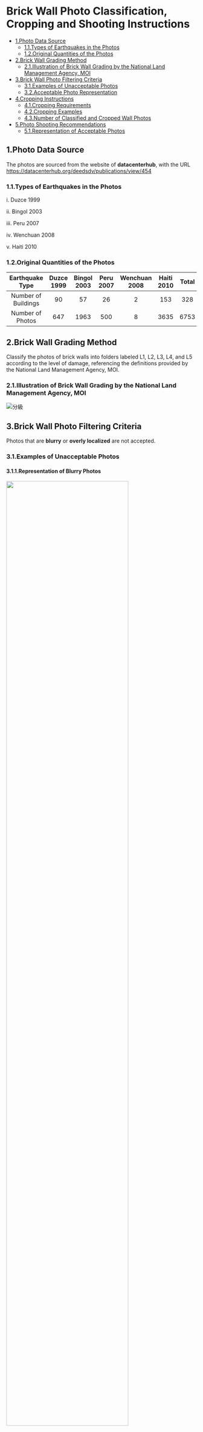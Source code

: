 # Brick Wall Photo Classification, Cropping and Shooting Instructions
- [1.Photo Data Source](#1.Photo-Data-Source)
    - [1.1.Types of Earthquakes in the Photos](#1.1.Types-of-Earthquakes-in-the-Photos)
    - [1.2.Original Quantities of the Photos](#1.2.Original-Quantities-of-the-Photos)
- [2.Brick Wall Grading Method](#2.Brick-Wall-Grading-Method)
    - [2.1.Illustration of Brick Wall Grading by the National Land Management Agency, MOI](#2.1.Illustration-of-Brick-Wall-Grading-by-the-National-Land-Management-Agency,-MOI)
- [3.Brick Wall Photo Filtering Criteria](#3.Brick-Wall-Photo-Filtering-Criteria)
    - [3.1.Examples of Unacceptable Photos](#3.1.Examples-of-Unacceptable-Photos)
    - [3.2.Acceptable Photo Representation](#3.2.Acceptable-Photo-Representation)
- [4.Cropping Instructions](#4.Cropping-Instructions)
    - [4.1.Cropping Requirements](#4.1.Cropping-Requirements)
    - [4.2.Cropping Examples](#4.2.Cropping-Examples)
    - [4.3.Number of Classified and Cropped Wall Photos](#4.3.Number-of-Classified-and-Cropped-Wall-Photos)
- [5.Photo Shooting Recommendations](#5.Photo-Shooting-Recommendations)
    - [5.1.Representation of Acceptable Photos](#5.1.Representation-of-Acceptable-Photos)

## 1.Photo Data Source

The photos are sourced from the website of **datacenterhub**, with the URL https://datacenterhub.org/deedsdv/publications/view/454

### 1.1.Types of Earthquakes in the Photos
i. Duzce 1999

ii. Bingol 2003

iii. Peru 2007

iv. Wenchuan 2008

v. Haiti 2010


### 1.2.Original Quantities of the Photos

| Earthquake Type | Duzce 1999 | Bingol 2003 | Peru 2007 |Wenchuan 2008| Haiti 2010 |Total|
|  :----:  |    :---:   |    :---:    |   :---:   |    :---:   |    :---:    |:---:|
| Number of Buildings |  90        |    57       |    26     |      2      |     153      |328|
| Number of Photos|  647       |    1963     |    500    |      8      |     3635     |6753|

## 2.Brick Wall Grading Method
Classify the photos of brick walls into folders labeled L1, L2, L3, L4, and L5 according to the level of damage, referencing the definitions provided by the National Land Management Agency, MOI.

### 2.1.Illustration of Brick Wall Grading by the National Land Management Agency, MOI

![分級](./構件震損等級判定/磚牆_eng.jpg "圖二")

## 3.Brick Wall Photo Filtering Criteria
Photos that are **blurry** or **overly localized** are not accepted.

### 3.1.Examples of Unacceptable Photos
#### 3.1.1.Representation of Blurry Photos

<img src="./磚牆示意照/D051_20-_20(6).jpg" width="80%" />

#### 3.1.2.Representation of Overly Localized Photos

<img src="./磚牆示意照/AI170135.jpg" width="80%" />

#### 3.1.3.Representation of Bad angle photo

<img src="./磚牆示意照/B031-B032_20-_20(59).jpg" width="80%" />

#### 3.1.4.Walls with large windows are not included in training
Walls with large windows are non-structural walls
<img src="./磚牆示意照/A014_20-_20(4).jpg" width="80%" />


The above photos are not use for training.


### 3.2.Acceptable Photo Representation


#### 3.2.1.Four-sided Confined Wall Without Windows

<img src="./磚牆示意照/B015-B016_20-_20(15).jpg" width="80%" />

<img src="./磚牆示意照/B002_20-_20(3).jpg" width="80%" />

<img src="./磚牆示意照/SP147W_IMG_0209-1.jpg" width="80%" />

<img src="./磚牆示意照/SP147W_IMG_0318.jpg" width="80%" />

#### 3.2.2.Four-sided Confined Wall With Windows

<img src="./磚牆示意照/P6240022--1.jpg" width="80%" />

#### 3.2.3.Three-sided Confined Wall 
<img src="./磚牆示意照/IMG_0327.jpg" width="80%" />

<img src="./磚牆示意照/Bingol_205-12_20to_205-15_20040.jpg" width="80%" />

## 4.Cropping Instructions

First, identify the exact location of the wall in the photo. Then, crop the photo so that the wall is centered and does not include any other clutter. Ensure to retain the boundaries of the wall, including columns and beams.

### 4.1.Cropping Requirements

i.  Ensure that the entire wall is **centered** in the photo.

ii. When taking the photo, maintain a certain distance from the wall to include as much of the wall's boundaries, including columns and beams, as possible.

iii. Aim to have the wall occupy more than **50%** of the entire picture.

iv. Try to avoid including other clutter in the photo.

### 4.2.Cropping Examples

#### 4.2.1.When encountering situations where the wall does not occupy a significant portion of the frame or is not centered.
<img src="./裁切示意/pic1_eng.jpg" width="100%" />

Let the wall occupy more than **50%** of the entire picture.

#### 4.2.2.When encountering a situation with a lot of clutter in the frame.

<img src="./裁切示意/pic3_eng.jpg" width="100%" />

<img src="./裁切示意/pic2_eng.jpg" width="100%" />


Center the wall in the photo and remove any unnecessary clutter.

#### 4.2.3.When encountering multiple walls in the frame.

<img src="./裁切示意/pic4_eng.jpg" width="100%" />

Divide the walls according to **floors**.

### 4.3.Number of Classified and Cropped Wall Photos
|Damage Grade |Brick Wall Photo Count|
|---|---|
|L1|150|
|L2|305|
|L3|250|
|L4|95|
|L5|125|
|Total|925|

### 5.Photo Shooting Recommendations

i. When shooting, ensure that the entire wall is positioned at the **center** of the photo.

ii. Maintain a certain distance from the wall when shooting to include as much of the wall's boundaries, including columns and beams, as possible.

iii. Aim to have the wall occupy more than **50%** of the entire picture when shooting.

iv. Try to avoid including other clutter in the photo when shooting.

#### 5.1.Representation of Acceptable Photos

<img src="./磚牆示意照/B015-B016_20-_20(15).jpg" width="80%" />

<img src="./磚牆示意照/B002_20-_20(3).jpg" width="80%" />

<img src="./磚牆示意照/SP147W_IMG_0209-1.jpg" width="80%" />

<img src="./磚牆示意照/SP147W_IMG_0318.jpg" width="80%" />

<img src="./磚牆示意照/P6240022--1.jpg" width="80%" />

<img src="./磚牆示意照/IMG_0327.jpg" width="80%" />

<img src="./磚牆示意照/Bingol_205-12_20to_205-15_20040.jpg" width="80%" />
